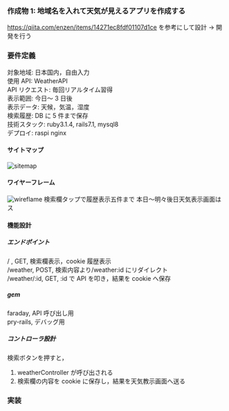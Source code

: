 ### 作成物 1: 地域名を入れて天気が見えるアプリを作成する

https://qiita.com/enzen/items/14271ec8fdf01107d1ce
を参考にして設計 → 開発を行う

### 要件定義

対象地域: 日本国内，自由入力  
使用 API: WeatherAPI  
API リクエスト: 毎回リアルタイム習得  
表示範囲: 今日～ 3 日後  
表示データ: 天候，気温，湿度  
検索履歴: DB に 5 件まで保存  
技術スタック: ruby3.1.4, rails7.1, mysql8  
デプロイ: raspi nginx  

#### サイトマップ

![sitemap](https://github.com/user-attachments/assets/94f7ace7-b2df-41df-ad8a-02decf86e767)

#### ワイヤーフレーム

![wireflame](https://github.com/user-attachments/assets/a974b235-7081-407e-911c-f38cea08d50b)
検索欄タップで履歴表示五件まで
本日～明々後日天気表示画面はス

#### 機能設計

##### エンドポイント

/ , GET, 検索欄表示，cookie 履歴表示  
/weather, POST, 検索内容より/weather:id にリダイレクト  
/weather/:id, GET, :id で API を叩き，結果を cookie へ保存  

##### gem

faraday, API 呼び出し用  
pry-rails, デバッグ用  

##### コントローラ設計

検索ボタンを押すと，

1. weatherController が呼び出される  
2. 検索欄の内容を cookie に保存し，結果を天気教示画面へ送る  

### 実装
